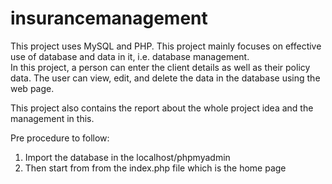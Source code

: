 # insurancemanagement
This project uses MySQL and PHP. This project mainly focuses on effective use of database and data in it, i.e. database management.  
In this project, a person can enter the client details as well as their policy data. The user can view, edit, and delete the data in the database using the web page.

This project also contains the report about the whole project idea and the management in this. 

Pre procedure to follow:
1. Import the database in the localhost/phpmyadmin
2. Then start from from the index.php file which is the home page

